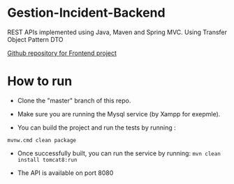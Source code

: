 # Gestion-Incident-Backend
REST APIs implemented using Java, Maven and Spring MVC. 
Using Transfer Object Pattern DTO

[Github repository for Frontend project](https://github.com/BADRKAC/Gestion-Incident-FrontEnd)

# How to run
- Clone the "master" branch of this repo.

- Make sure you are running the Mysql service (by Xampp for exepmle).

- You can build the project and run the tests by running :

``
mvnw.cmd clean package
``

- Once successfully built, you can run the service by running: 
 ``
 mvn clean install tomcat8:run
``

- The API is available on port 8080
